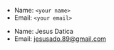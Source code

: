 - Name: `<your name>` <br/>
- Email: `<your email>` <br/>
+ Name: Jesus Datica <br/>
+ Email: jesusado.89@gmail.com <br/>
